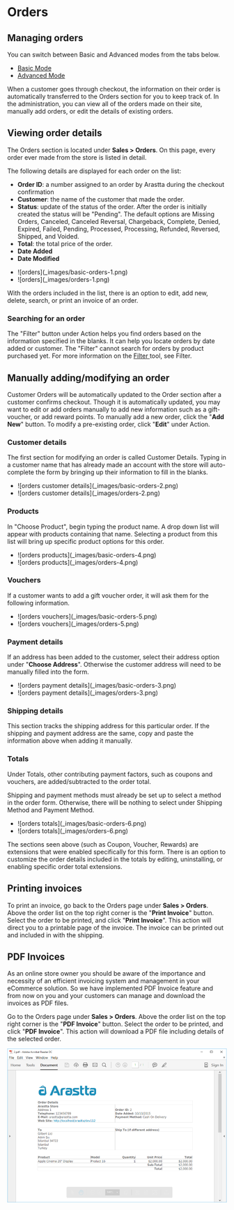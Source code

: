 Orders
======

Managing orders
---------------

<div class="uk-alert-info uk-alert">
  <span class="uk-icon-info-circle"></span> You can switch between Basic and Advanced modes from the tabs below.
</div>
<ul class="uk-tab" data-uk-tab="{connect:'#doc-tabs', animation: 'fade'}">
    <li><a href="">Basic Mode</a></li>
    <li><a href="">Advanced Mode</a></li>
</ul>

When a customer goes through checkout, the information on their order is automatically transferred to the Orders section for you to keep track of. In the administration, you can view all of the orders made on their site, manually add orders, or edit the details of existing orders.

Viewing order details
---------------------

The Orders section is located under **Sales > Orders**. On this page, every order ever made from the store is listed in detail.

The following details are displayed for each order on the list:

- **Order ID**: a number assigned to an order by Arastta during the checkout confirmation
- **Customer**: the name of the customer that made the order.
- **Status**: update of the status of the order. After the order is initially created the status will be "Pending". The default options are Missing Orders, Canceled, Canceled Reversal, Chargeback, Complete, Denied, Expired, Failed, Pending, Processed, Processing, Refunded, Reversed, Shipped, and Voided.
- **Total**: the total price of the order.
- **Date Added**
- **Date Modified**

<ul id="doc-tabs" class="uk-switcher uk-margin">
    <li>![orders](_images/basic-orders-1.png)</li>
    <li>![orders](_images/orders-1.png)</li>
</ul>

With the orders included in the list, there is an option to edit, add new, delete, search, or print an invoice of an order.

### Searching for an order

The "Filter" button under Action helps you find orders based on the information specified in the blanks. It can help you locate orders by date added or customer. The "Filter" cannot search for orders by product purchased yet. For more information on the [Filter ](docs/user-manual/catalog/filters)tool, see Filter.

Manually adding/modifying an order
----------------------------------

Customer Orders will be automatically updated to the Order section after a customer confirms checkout. Though it is automatically updated, you may want to edit or add orders manually to add new information such as a gift-voucher, or add reward points. To manually add a new order, click the "**Add New**" button. To modify a pre-existing order, click "**Edit**" under Action.

### Customer details

The first section for modifying an order is called Customer Details. Typing in a customer name that has already made an account with the store will auto-complete the form by bringing up their information to fill in the blanks.

<ul id="doc-tabs" class="uk-switcher uk-margin">
    <li>![orders customer details](_images/basic-orders-2.png)</li>
    <li>![orders customer details](_images/orders-2.png)</li>
</ul>

### Products

In "Choose Product", begin typing the product name. A drop down list will appear with products containing that name. Selecting a product from this list will bring up specific product options for this order.

<ul id="doc-tabs" class="uk-switcher uk-margin">
    <li>![orders products](_images/basic-orders-4.png)</li>
    <li>![orders products](_images/orders-4.png)</li>
</ul>

### Vouchers

If a customer wants to add a gift voucher order, it will ask them for the following information.

<ul id="doc-tabs" class="uk-switcher uk-margin">
    <li>![orders vouchers](_images/basic-orders-5.png)</li>
    <li>![orders vouchers](_images/orders-5.png)</li>
</ul>

### Payment details

If an address has been added to the customer, select their address option under "**Choose Address**". Otherwise the customer address will need to be manually filled into the form.

<ul id="doc-tabs" class="uk-switcher uk-margin">
    <li>![orders payment details](_images/basic-orders-3.png)</li>
    <li>![orders payment details](_images/orders-3.png)</li>
</ul>

### Shipping details

This section tracks the shipping address for this particular order. If the shipping and payment address are the same, copy and paste the information above when adding it manually.

### Totals

Under Totals, other contributing payment factors, such as coupons and vouchers, are added/subtracted to the order total.

<div class="uk-alert uk-alert-danger uk-margin-small-left uk-margin-small-right"><i class="uk-icon-exclamation-circle"></i> Shipping and payment methods must already be set up to select a method in the order form. Otherwise, there will be nothing to select under Shipping Method and Payment Method.</div>

<ul id="doc-tabs" class="uk-switcher uk-margin">
    <li>![orders totals](_images/basic-orders-6.png)</li>
    <li>![orders totals](_images/orders-6.png)</li>
</ul>

The sections seen above (such as Coupon, Voucher, Rewards) are extensions that were enabled specifically for this form. There is an option to customize the order details included in the totals by editing, uninstalling, or enabling specific order total extensions.

Printing invoices
-----------------

To print an invoice, go back to the Orders page under **Sales > Orders**. Above the order list on the top right corner is the "**Print Invoice**" button. Select the order to be printed, and click "**Print Invoice**". This action will direct you to a printable page of the invoice. The invoice can be printed out and included in with the shipping.

PDF Invoices
-----------------

As an online store owner you should be aware of the importance and necessity of an efficient invoicing system and management in your eCommerce solution. So we have implemented PDF Invoice feature and from now on you and your customers can manage and download the invoices as PDF files.

Go to the Orders page under **Sales > Orders**. Above the order list on the top right corner is the "**PDF Invoice**" button. Select the order to be printed, and click "**PDF Invoice**". This action will download a PDF file including details of the selected order.

![pdf invoice](_images/pdf-invoice.png)
